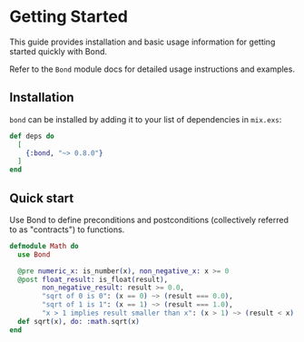 # Getting Started

This guide provides installation and basic usage information for getting started
quickly with Bond.

Refer to the `Bond` module docs for detailed usage instructions and examples.

## Installation

`bond` can be installed by adding it to your list of dependencies in `mix.exs`:

```elixir
def deps do
  [
    {:bond, "~> 0.8.0"}
  ]
end
```

## Quick start

Use Bond to define preconditions and postconditions (collectively referred to as
"contracts") to functions.

```elixir
defmodule Math do
  use Bond

  @pre numeric_x: is_number(x), non_negative_x: x >= 0
  @post float_result: is_float(result),
        non_negative_result: result >= 0.0,
        "sqrt of 0 is 0": (x == 0) ~> (result === 0.0),
        "sqrt of 1 is 1": (x == 1) ~> (result === 1.0),
        "x > 1 implies result smaller than x": (x > 1) ~> (result < x)
  def sqrt(x), do: :math.sqrt(x)
end
```
